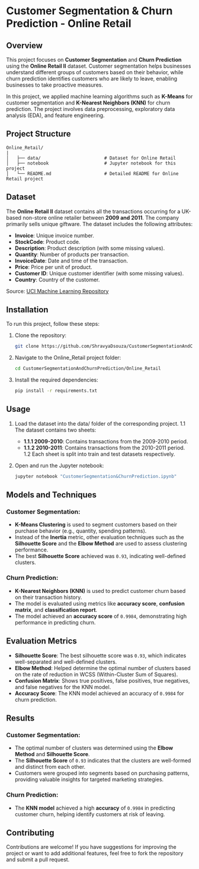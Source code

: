 # Customer Segmentation & Churn Prediction - Online Retail

## Overview
This project focuses on **Customer Segmentation** and **Churn Prediction** using the **Online Retail II** dataset. Customer segmentation helps businesses understand different groups of customers based on their behavior, while churn prediction identifies customers who are likely to leave, enabling businesses to take proactive measures.

In this project, we applied machine learning algorithms such as **K-Means** for customer segmentation and **K-Nearest Neighbors (KNN)** for churn prediction. The project involves data preprocessing, exploratory data analysis (EDA), and feature engineering.

## Project Structure
```
Online_Retail/
|                  
│   ├── data/                        # Dataset for Online Retail
│   ├── notebook                     # Jupyter notebook for this project
│   └── README.md                    # Detailed README for Online Retail project
```

## Dataset
The **Online Retail II** dataset contains all the transactions occurring for a UK-based non-store online retailer between **2009 and 2011**. The company primarily sells unique giftware. The dataset includes the following attributes:

- **Invoice**: Unique invoice number.
- **StockCode**: Product code.
- **Description**: Product description (with some missing values).
- **Quantity**: Number of products per transaction.
- **InvoiceDate**: Date and time of the transaction.
- **Price**: Price per unit of product.
- **Customer ID**: Unique customer identifier (with some missing values).
- **Country**: Country of the customer.

Source: [UCI Machine Learning Repository](https://archive.ics.uci.edu/ml/datasets/Online+Retail+II)

## Installation
To run this project, follow these steps:

1. Clone the repository:
   ```bash
   git clone https://github.com/ShravyaDsouza/CustomerSegmentationAndChurnPrediction.git

2. Navigate to the Online_Retail project folder:
   
   ```bash
   cd CustomerSegmentationAndChurnPrediction/Online_Retail

3. Install the required dependencies:

   ```bash
   pip install -r requirements.txt

## Usage
1. Load the dataset into the data/ folder of the corresponding project.
   1.1 The dataset contains two sheets:
   - **1.1.1 2009-2010**: Contains transactions from the 2009-2010 period.
   - **1.1.2 2010-2011**: Contains transactions from the 2010-2011 period.   
   1.2 Each sheet is split into train and test datasets respectively.
   
3. Open and run the Jupyter notebook:
   ```bash
   jupyter notebook "CustomerSegmentation&ChurnPrediction.ipynb"

## Models and Techniques

### Customer Segmentation:

- **K-Means Clustering** is used to segment customers based on their purchase behavior (e.g., quantity, spending patterns).
- Instead of the **Inertia** metric, other evaluation techniques such as the **Silhouette Score** and the **Elbow Method** are used to assess clustering performance.
- The best **Silhouette Score** achieved was `0.93`, indicating well-defined clusters.

### Churn Prediction:

- **K-Nearest Neighbors (KNN)** is used to predict customer churn based on their transaction history.
- The model is evaluated using metrics like **accuracy score**, **confusion matrix**, and **classification report**.
- The model achieved an **accuracy score** of `0.9984`, demonstrating high performance in predicting churn.

## Evaluation Metrics

- **Silhouette Score**: The best silhouette score was `0.93`, which indicates well-separated and well-defined clusters.
- **Elbow Method**: Helped determine the optimal number of clusters based on the rate of reduction in WCSS (Within-Cluster Sum of Squares).
- **Confusion Matrix**: Shows true positives, false positives, true negatives, and false negatives for the KNN model.
- **Accuracy Score**: The KNN model achieved an accuracy of `0.9984` for churn prediction.

## Results

### Customer Segmentation:

- The optimal number of clusters was determined using the **Elbow Method** and **Silhouette Score**.
- The **Silhouette Score** of `0.93` indicates that the clusters are well-formed and distinct from each other.
- Customers were grouped into segments based on purchasing patterns, providing valuable insights for targeted marketing strategies.

### Churn Prediction:

- The **KNN model** achieved a high **accuracy** of `0.9984` in predicting customer churn, helping identify customers at risk of leaving.

## Contributing

Contributions are welcome! If you have suggestions for improving the project or want to add additional features, feel free to fork the repository and submit a pull request.

